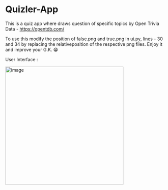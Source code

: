 # Quizler-App

This is a quiz app where draws question of specific topics by Open Trivia Data - https://opentdb.com/

To use this modify the position of false.png and true.png in ui.py, lines - 30 and 34 by replacing the relativeposition of the respective png files.
Enjoy it and improve your G.K. 😁


User Interface : 

<img width="371" alt="image" src="https://github.com/scienmanas/Quizler-App/assets/99756067/0054726f-d6d4-4e59-9c28-137379ac0fa7">
